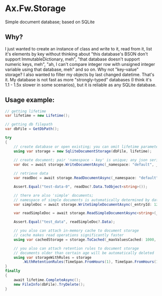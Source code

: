 # Ax.Fw.Storage
Simple document database; based on SQLite
## Why?
I just wanted to create an instance of class and write to it, read from it, list it's elements by key without thinking about "this database's BSON don't support ImmutableDictionary, meh", "that database doesn't support numeric keys, meh", "ah, I can't compare integer row with unsigned integer variable using that database, meh" and so on. Why not "key-value" storage? I also wanted to filter my objects by last changed datetime. That's it. My database is not fast as more "strongly-typed" databases (I think it's 1.1 - 1.5x slower in some scenarios), but it is reliable as any SQLite database.
## Usage example:
```csharp
// getting lifetime
var lifetime = new Lifetime();

// getting db filepath
var dbFile = GetDbPath();

try
{
	// create database or open existing; you can omit lifetime parameter, but you should call `Dispose` in this case
	using var storage = new SqliteDocumentStorage(dbFile, lifetime);
	
	// create document; pair 'namespace - key' is unique; any json serializable data can be stored
	var doc = await storage.WriteDocumentAsync(_namespace: "default", _key: "test-key", _data: "test-data-0", lifetime.Token);

	// retrieve data
	var readDoc = await storage.ReadDocumentAsync(_namespace: "default", _key: "test-key", lifetime.Token);

	Assert.Equal("test-data-0", readDoc?.Data.ToObject<string>());

	// there are also 'simple' documents; 
	// namespace of simple documents is automatically determined by data type or by `SimpleDocumentAttribute`
	var simpleDoc = await storage.WriteSimpleDocumentAsync(_entryId: 123, _data: "test_data", lifetime.Token);

	var readSimpleDoc = await storage.ReadSimpleDocumentAsync<string>(_entryId: 123, lifetime.Token);

	Assert.Equal("test_data", readSimpleDoc?.Data);

	// you also can attach in-memory cache to document storage
	// cache makes read operations significantly faster
	using var cachedStorage = storage.ToCached(_maxValuesCached: 1000, _cacheTtl: TimeSpan.FromSeconds(60));

	// you also can attach retention rules to document storage
	// documents older than certain age will be automatically deleted
	using var storageWithRules = storage
		.WithRetentionRules(TimeSpan.FromHours(1), TimeSpan.FromHours(1), TimeSpan.FromMinutes(10));
}
finally
{
	await lifetime.CompleteAsync();
	new FileInfo(dbFile).TryDelete();
}
```
